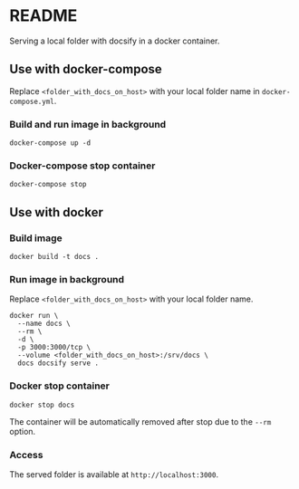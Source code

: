 # README

Serving a local folder with docsify in a docker container.

## Use with docker-compose

Replace `<folder_with_docs_on_host>` with your local folder
name in `docker-compose.yml`.

### Build and run image in background

```shell
docker-compose up -d
```

### Docker-compose stop container

```shell
docker-compose stop
```

## Use with docker

### Build image

```shell
docker build -t docs .
```

### Run image in background

Replace `<folder_with_docs_on_host>` with your local folder name.

```shell
docker run \
  --name docs \
  --rm \
  -d \
  -p 3000:3000/tcp \
  --volume <folder_with_docs_on_host>:/srv/docs \
  docs docsify serve .
```

### Docker stop container

```shell
docker stop docs
```

The container will be automatically removed after stop
due to the `--rm` option.

### Access

The served folder is available at `http://localhost:3000`.

